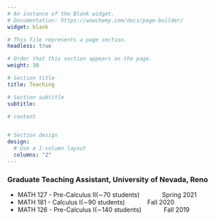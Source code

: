 ```yaml
---
# An instance of the Blank widget.
# Documentation: https://wowchemy.com/docs/page-builder/
widget: blank

# This file represents a page section.
headless: true

# Order that this section appears on the page.
weight: 30

# Section title
title: Teaching

# Section subtitle
subtitle:

# content


# Section design
design:
  # Use a 1-column layout
  columns: "2" 
---
```



### Graduate Teaching Assistant, University of Nevada, Reno
- MATH 127 - Pre-Calculus II(∼70 students) &nbsp; &nbsp; &nbsp; &nbsp; &nbsp; &nbsp; Spring 2021
- MATH 181 - Calculus I(∼90 students) &nbsp; &nbsp; &nbsp; &nbsp; &nbsp; &nbsp; Fall 2020
- MATH 126 - Pre-Calculus I(∼140 students) &nbsp; &nbsp; &nbsp; &nbsp; &nbsp; &nbsp; Fall 2019
